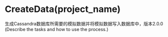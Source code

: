 # CreateData(project_name)
生成Cassandra数据库所需要的模拟数据并将模拟数据写入数据库中，版本2.0.0
(Describe the tasks and how to use the process.)


